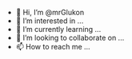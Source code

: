 - 👋 Hi, I’m @mrGlukon
- 👀 I’m interested in ...
- 🌱 I’m currently learning ...
- 💞️ I’m looking to collaborate on ...
- 📫 How to reach me ...

<!---
mrGlukon/mrGlukon is a ✨ special ✨ repository because its `README.md` (this file) appears on your GitHub profile.
You can click the Preview link to take a look at your changes.
--->
